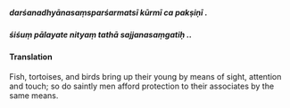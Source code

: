 ##### darśanadhyānasaṃsparśarmatsī kūrmī ca pakṣiṇī .
##### śiśuṃ pālayate nityaṃ tathā sajjanasaṃgatiḥ ..

#### Translation

Fish, tortoises, and birds bring up their young by means of sight, attention and touch; so do saintly men afford protection to their associates by the same means.